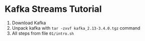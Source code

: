 # Kafka Streams Tutorial

1. Download Kafka
2. Unpack kafka with `tar -zxvf kafka_2.13-3.4.0.tgz` command
3. All steps from file `01/intro.sh`

